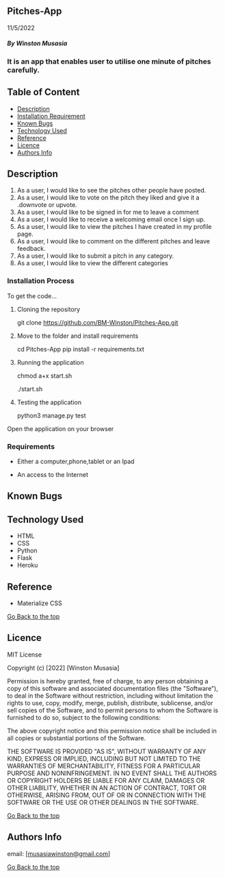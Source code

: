 ## Pitches-App

11/5/2022


##### By Winston Musasia 
### It is an app that enables user to utilise one minute of pitches carefully. 

## Table of Content

+ [Description](#description)
+ [Installation Requirement](#Installation)
+ [Known Bugs](#known_bugs)
+ [Technology Used](#technology-used)
+ [Reference](#reference)
+ [Licence](#licence)
+ [Authors Info](#author-Info)


## Description

1. As a user, I would like to see the pitches other people have posted.
2. As a user, I would like to vote on the pitch they liked and give it a .downvote or upvote.
3. As a user, I would like to be signed in for me to leave a comment
4. As a user, I would like to receive a welcoming email once I sign up.
5. As a user, I would like to view the pitches I have created in my profile page.
6. As a user, I would like to comment on the different pitches and leave feedback.
7. As a user, I would like to submit a pitch in any category.
8. As a user, I would like to view the different categories




### Installation Process

To get the code...
1. Cloning the repository

    git clone https://github.com/BM-Winston/Pitches-App.git

2. Move to the folder and install requirements

    cd Pitches-App
    pip install -r requirements.txt

3. Running the application
 
   chmod a+x start.sh

    ./start.sh 

4. Testing the application

    python3 manage.py test

Open the application on your browser 

### Requirements

* Either a computer,phone,tablet or an Ipad

* An access to the Internet


## Known Bugs



## Technology Used
* HTML
* CSS
* Python
* Flask
* Heroku


## Reference
* Materialize CSS

[Go Back to the top](#pitches-app)

## Licence

MIT License

Copyright (c) [2022] [Winston Musasia]

Permission is hereby granted, free of charge, to any person obtaining a copy
of this software and associated documentation files (the "Software"), to deal
in the Software without restriction, including without limitation the rights
to use, copy, modify, merge, publish, distribute, sublicense, and/or sell
copies of the Software, and to permit persons to whom the Software is
furnished to do so, subject to the following conditions:

The above copyright notice and this permission notice shall be included in all
copies or substantial portions of the Software.

THE SOFTWARE IS PROVIDED "AS IS", WITHOUT WARRANTY OF ANY KIND, EXPRESS OR
IMPLIED, INCLUDING BUT NOT LIMITED TO THE WARRANTIES OF MERCHANTABILITY,
FITNESS FOR A PARTICULAR PURPOSE AND NONINFRINGEMENT. IN NO EVENT SHALL THE
AUTHORS OR COPYRIGHT HOLDERS BE LIABLE FOR ANY CLAIM, DAMAGES OR OTHER
LIABILITY, WHETHER IN AN ACTION OF CONTRACT, TORT OR OTHERWISE, ARISING FROM,
OUT OF OR IN CONNECTION WITH THE SOFTWARE OR THE USE OR OTHER DEALINGS IN THE
SOFTWARE.

[Go Back to the top](#Pitches-App)

## Authors Info

email: [musasiawinston@gmail.com]

[Go Back to the top](#pitches-app)